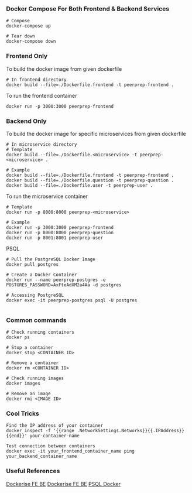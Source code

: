### Docker Compose For Both Frontend & Backend Services
```
# Compose
docker-compose up

# Tear down
docker-compose down
```

### Frontend Only
To build the docker image from given dockerfile
```
# In frontend directory
docker build --file=./Dockerfile.frontend -t peerprep-frontend .
```

To run the frontend container
```
docker run -p 3000:3000 peerprep-frontend
```

### Backend Only
To build the docker image for specific microservices from given dockerfile
```
# In microservice directory
# Template
docker build --file=./Dockerfile.<microservice> -t peerprep-<microservice> .

# Example
docker build --file=./Dockerfile.frontend -t peerprep-frontend .
docker build --file=./Dockerfile.question -t peerprep-question .
docker build --file=./Dockerfile.user -t peerprep-user .
```

To run the microservice container
```
# Template
docker run -p 8000:8000 peerprep-<microservice>

# Example 
docker run -p 3000:3000 peerprep-frontend
docker run -p 8000:8000 peerprep-question
docker run -p 8001:8001 peerprep-user

```

PSQL
```
# Pull the PostgreSQL Docker Image
docker pull postgres

# Create a Docker Container
docker run --name peerprep-postgres -e POSTGRES_PASSWORD=AxFteAdXM2a4Aa -d postgres

# Accessing PostgreSQL
docker exec -it peerprep-postgres psql -U postgres


```

### Common commands
```
# Check running containers
docker ps

# Stop a container
docker stop <CONTAINER ID>

# Remove a container 
docker rm <CONTAINER ID>

# Check running images
docker images

# Remove an image
docker rmi <IMAGE ID>
```

### Cool Tricks
```
Find the IP address of your container
docker inspect -f '{{range .NetworkSettings.Networks}}{{.IPAddress}}{{end}}' your-container-name

Test connection between containers
docker exec -it your_frontend_container_name ping your_backend_container_name
```

### Useful References
[Dockerise FE BE](https://patrickdesjardins.com/blog/docker-nodejs-frontend-backend)
[Dockerise FE BE](https://milanwittpohl.com/projects/tutorials/Full-Stack-Web-App/dockerizing-our-front-and-backend)
[PSQL Docker](https://www.docker.com/blog/how-to-use-the-postgres-docker-official-image/)
